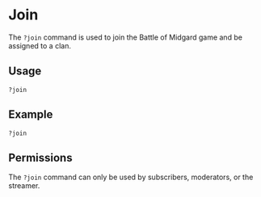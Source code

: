 # Join

The `?join` command is used to join the Battle of Midgard game and be assigned to a clan.

## Usage

`?join`

## Example

`?join`

## Permissions

The `?join` command can only be used by subscribers, moderators, or the streamer.